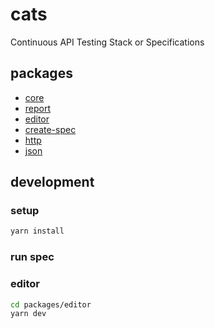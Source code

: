 # cats

Continuous API Testing Stack or Specifications

## packages

- [core](./packages/core/README.md)
- [report](./packages/report/README.md)
- [editor](./packages/editor/README.md)
- [create-spec](./packages/create-spec/README.md)
- [http](./packages/http/README.md)
- [json](./packages/json/README.md)

## development

### setup

```sh
yarn install
```

### run spec

### editor

```sh
cd packages/editor
yarn dev
```
